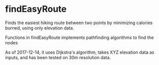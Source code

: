 # findEasyRoute

Finds the easiest hiking route between two points by minimizing calories burned, using only elevation data.

Functions in findEasyRoute implements pathfinding algorithms to find the nodes 

As of 2017-12-14, it uses Dijkstra's algorithm, takes XYZ elevation data as inputs, and has been tested on 30m resolution data.
